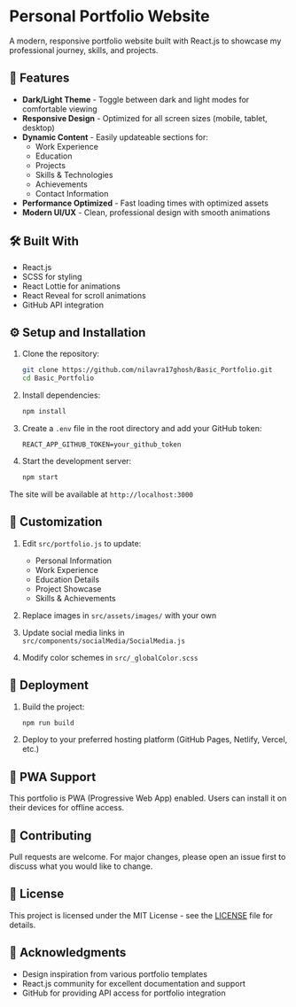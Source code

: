 # Personal Portfolio Website

A modern, responsive portfolio website built with React.js to showcase my professional journey, skills, and projects.

## 🚀 Features

- **Dark/Light Theme** - Toggle between dark and light modes for comfortable viewing
- **Responsive Design** - Optimized for all screen sizes (mobile, tablet, desktop)
- **Dynamic Content** - Easily updateable sections for:
  - Work Experience
  - Education
  - Projects
  - Skills & Technologies
  - Achievements
  - Contact Information
- **Performance Optimized** - Fast loading times with optimized assets
- **Modern UI/UX** - Clean, professional design with smooth animations

## 🛠️ Built With

- React.js
- SCSS for styling
- React Lottie for animations
- React Reveal for scroll animations
- GitHub API integration

## ⚙️ Setup and Installation

1. Clone the repository:
   ```bash
   git clone https://github.com/nilavra17ghosh/Basic_Portfolio.git
   cd Basic_Portfolio
   ```

2. Install dependencies:
   ```bash
   npm install
   ```

3. Create a `.env` file in the root directory and add your GitHub token:
   ```
   REACT_APP_GITHUB_TOKEN=your_github_token
   ```

4. Start the development server:
   ```bash
   npm start
   ```

The site will be available at `http://localhost:3000`

## 📝 Customization

1. Edit `src/portfolio.js` to update:
   - Personal Information
   - Work Experience
   - Education Details
   - Project Showcase
   - Skills & Achievements

2. Replace images in `src/assets/images/` with your own
3. Update social media links in `src/components/socialMedia/SocialMedia.js`
4. Modify color schemes in `src/_globalColor.scss`

## 🚀 Deployment

1. Build the project:
   ```bash
   npm run build
   ```

2. Deploy to your preferred hosting platform (GitHub Pages, Netlify, Vercel, etc.)

## 📱 PWA Support

This portfolio is PWA (Progressive Web App) enabled. Users can install it on their devices for offline access.

## 🤝 Contributing

Pull requests are welcome. For major changes, please open an issue first to discuss what you would like to change.

## 📄 License

This project is licensed under the MIT License - see the [LICENSE](LICENSE) file for details.

## 🙏 Acknowledgments

- Design inspiration from various portfolio templates
- React.js community for excellent documentation and support
- GitHub for providing API access for portfolio integration 